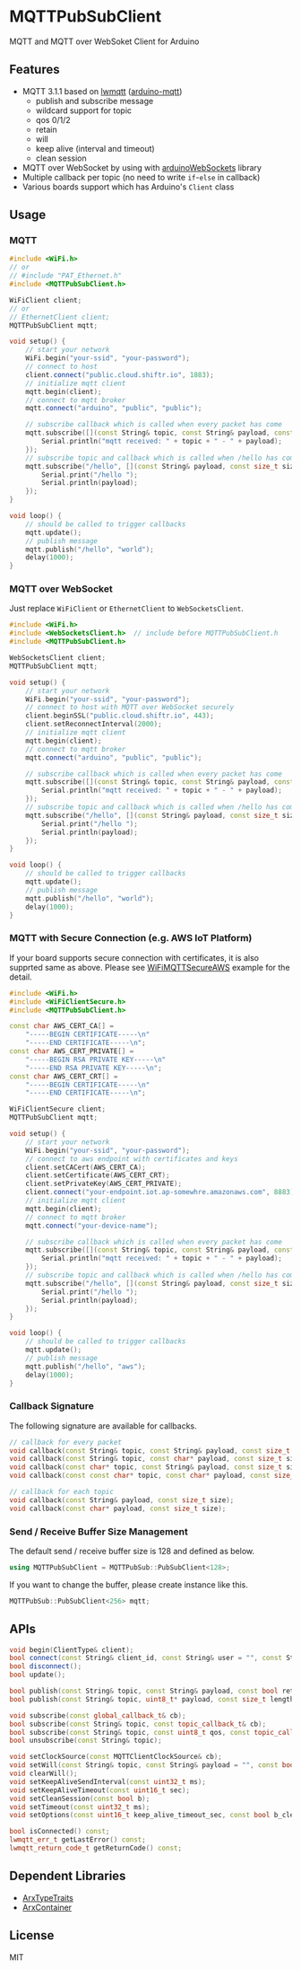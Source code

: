 # MQTTPubSubClient

MQTT and MQTT over WebSoket Client for Arduino


## Features

- MQTT 3.1.1 based on [lwmqtt](https://github.com/256dpi/lwmqtt) ([arduino-mqtt](https://github.com/256dpi/arduino-mqtt))
    - publish and subscribe message
    - wildcard support for topic
    - qos 0/1/2
    - retain
    - will
    - keep alive (interval and timeout)
    - clean session
- MQTT over WebSocket by using with [arduinoWebSockets](https://github.com/Links2004/arduinoWebSockets) library
- Multiple callback per topic (no need to write `if`-`else` in callback)
- Various boards support which has Arduino's `Client` class

## Usage

### MQTT

```C++
#include <WiFi.h>
// or
// #include "PAT_Ethernet.h"
#include <MQTTPubSubClient.h>

WiFiClient client;
// or
// EthernetClient client;
MQTTPubSubClient mqtt;

void setup() {
    // start your network
    WiFi.begin("your-ssid", "your-password");
    // connect to host
    client.connect("public.cloud.shiftr.io", 1883);
    // initialize mqtt client
    mqtt.begin(client);
    // connect to mqtt broker
    mqtt.connect("arduino", "public", "public");

    // subscribe callback which is called when every packet has come
    mqtt.subscribe([](const String& topic, const String& payload, const size_t size) {
        Serial.println("mqtt received: " + topic + " - " + payload);
    });
    // subscribe topic and callback which is called when /hello has come
    mqtt.subscribe("/hello", [](const String& payload, const size_t size) {
        Serial.print("/hello ");
        Serial.println(payload);
    });
}

void loop() {
    // should be called to trigger callbacks
    mqtt.update();
    // publish message
    mqtt.publish("/hello", "world");
    delay(1000);
}
```

### MQTT over WebSocket

Just replace `WiFiClient` or `EthernetClient` to `WebSocketsClient`.

```C++
#include <WiFi.h>
#include <WebSocketsClient.h>  // include before MQTTPubSubClient.h
#include <MQTTPubSubClient.h>

WebSocketsClient client;
MQTTPubSubClient mqtt;

void setup() {
    // start your network
    WiFi.begin("your-ssid", "your-password");
    // connect to host with MQTT over WebSocket securely
    client.beginSSL("public.cloud.shiftr.io", 443);
    client.setReconnectInterval(2000);
    // initialize mqtt client
    mqtt.begin(client);
    // connect to mqtt broker
    mqtt.connect("arduino", "public", "public");

    // subscribe callback which is called when every packet has come
    mqtt.subscribe([](const String& topic, const String& payload, const size_t size) {
        Serial.println("mqtt received: " + topic + " - " + payload);
    });
    // subscribe topic and callback which is called when /hello has come
    mqtt.subscribe("/hello", [](const String& payload, const size_t size) {
        Serial.print("/hello ");
        Serial.println(payload);
    });
}

void loop() {
    // should be called to trigger callbacks
    mqtt.update();
    // publish message
    mqtt.publish("/hello", "world");
    delay(1000);
}
```

### MQTT with Secure Connection (e.g. AWS IoT Platform)

If your board supports secure connection with certificates, it is also supprted same as above. Please see [WiFiMQTTSecureAWS](https://github.com/hideakitai/MQTTPubSubClient/examples/WiFiMQTTSecureAWS) example for the detail.

```C++
#include <WiFi.h>
#include <WiFiClientSecure.h>
#include <MQTTPubSubClient.h>

const char AWS_CERT_CA[] =
    "-----BEGIN CERTIFICATE-----\n"
    "-----END CERTIFICATE-----\n";
const char AWS_CERT_PRIVATE[] =
    "-----BEGIN RSA PRIVATE KEY-----\n"
    "-----END RSA PRIVATE KEY-----\n";
const char AWS_CERT_CRT[] =
    "-----BEGIN CERTIFICATE-----\n"
    "-----END CERTIFICATE-----\n";

WiFiClientSecure client;
MQTTPubSubClient mqtt;

void setup() {
    // start your network
    WiFi.begin("your-ssid", "your-password");
    // connect to aws endpoint with certificates and keys
    client.setCACert(AWS_CERT_CA);
    client.setCertificate(AWS_CERT_CRT);
    client.setPrivateKey(AWS_CERT_PRIVATE);
    client.connect("your-endpoint.iot.ap-somewhre.amazonaws.com", 8883);
    // initialize mqtt client
    mqtt.begin(client);
    // connect to mqtt broker
    mqtt.connect("your-device-name");

    // subscribe callback which is called when every packet has come
    mqtt.subscribe([](const String& topic, const String& payload, const size_t size) {
        Serial.println("mqtt received: " + topic + " - " + payload);
    });
    // subscribe topic and callback which is called when /hello has come
    mqtt.subscribe("/hello", [](const String& payload, const size_t size) {
        Serial.print("/hello ");
        Serial.println(payload);
    });
}

void loop() {
    // should be called to trigger callbacks
    mqtt.update();
    // publish message
    mqtt.publish("/hello", "aws");
    delay(1000);
}
```


### Callback Signature

The following signature are available for callbacks.

```C++
// callback for every packet
void callback(const String& topic, const String& payload, const size_t size);
void callback(const String& topic, const char* payload, const size_t size);
void callback(const char* topic, const String& payload, const size_t size);
void callback(const const char* topic, const char* payload, const size_t size);

// callback for each topic
void callback(const String& payload, const size_t size);
void callback(const char* payload, const size_t size);
```


### Send / Receive Buffer Size Management

The default send / receive buffer size is 128 and defined as below.

```C++
using MQTTPubSubClient = MQTTPubSub::PubSubClient<128>;
```

If you want to change the buffer, please create instance like this.

```C++
MQTTPubSub::PubSubClient<256> mqtt;
```


## APIs

```C++
void begin(ClientType& client);
bool connect(const String& client_id, const String& user = "", const String& pass = "");
bool disconnect();
bool update();

bool publish(const String& topic, const String& payload, const bool retained = false, int qos = 0);
bool publish(const String& topic, uint8_t* payload, const size_t length, const bool retained = false, const uint8_t qos = 0);

void subscribe(const global_callback_t& cb);
bool subscribe(const String& topic, const topic_callback_t& cb);
bool subscribe(const String& topic, const uint8_t qos, const topic_callback_t& cb);
bool unsubscribe(const String& topic);

void setClockSource(const MQTTClientClockSource& cb);
void setWill(const String& topic, const String& payload = "", const bool retained = false, const uint8_t qos = 0);
void clearWill();
void setKeepAliveSendInterval(const uint32_t ms);
void setKeepAliveTimeout(const uint16_t sec);
void setCleanSession(const bool b);
void setTimeout(const uint32_t ms);
void setOptions(const uint16_t keep_alive_timeout_sec, const bool b_clean_session, const uint32_t timeout_ms);

bool isConnected() const;
lwmqtt_err_t getLastError() const;
lwmqtt_return_code_t getReturnCode() const;
```


## Dependent Libraries

- [ArxTypeTraits](https://github.com/hideakitai/ArxTypeTraits)
- [ArxContainer](https://github.com/hideakitai/ArxContainer)


## License

MIT
